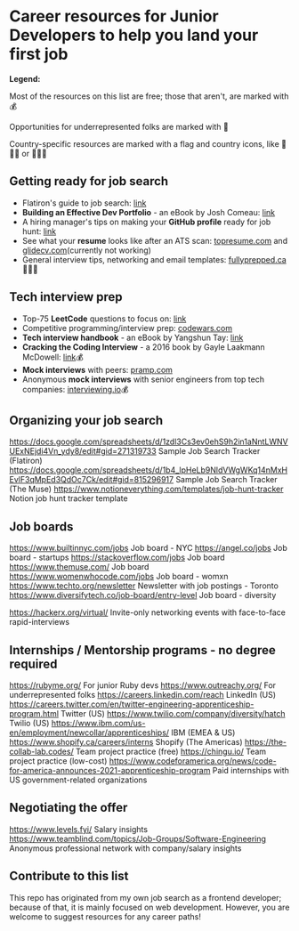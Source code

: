 # Career resources for Junior Developers to help you land your first job

**Legend:**

Most of the resources on this list are free; those that aren't, are marked with :moneybag:

Opportunities for underrepresented folks are marked with :rainbow:

Country-specific resources are marked with a flag and country icons, like :triangular_flag_on_post::canada: or :triangular_flag_on_post::uk:

## Getting ready for job search

* Flatiron's guide to job search: [link](https://github.com/learn-co-curriculum/careers-welcome)
* **Building an Effective Dev Portfolio** - an eBook by Josh Comeau: [link](https://www.joshwcomeau.com/effective-portfolio/)
* A hiring manager's tips on making your **GitHub profile** ready for job hunt: [link](https://www.reddit.com/r/webdev/comments/90xmpw/how_to_prep_your_github_for_job_seeking/)
* See what your **resume** looks like after an ATS scan: [topresume.com](https://www.topresume.com/resume-review) and [glidecv.com](https://glidecv.com/)(currently not working)
* General interview tips, networking and email templates: [fullyprepped.ca](https://www.fullyprepped.ca/en/) :triangular_flag_on_post::canada:


## Tech interview prep

* Top-75 **LeetCode** questions to focus on: [link](https://www.teamblind.com/post/New-Year-Gift---Curated-List-of-Top-75-LeetCode-Questions-to-Save-Your-Time-OaM1orEU)
* Competitive programming/interview prep: [codewars.com](https://www.codewars.com/)
* **Tech interview handbook** - an eBook by Yangshun Tay: [link](https://yangshun.github.io/tech-interview-handbook/)
* **Cracking the Coding Interview** - a 2016 book by Gayle Laakmann McDowell: [link](https://www.crackingthecodinginterview.com/):moneybag:
* **Mock interviews** with peers: [pramp.com](https://www.pramp.com/)
* Anonymous **mock interviews** with senior engineers from top tech companies: [interviewing.io](https://interviewing.io/?urc=DMCa):moneybag:


## Organizing your job search

https://docs.google.com/spreadsheets/d/1zdl3Cs3ev0ehS9h2in1aNntLWNVUExNEjdi4Vn_ydy8/edit#gid=271319733	Sample Job Search Tracker (Flatiron)
https://docs.google.com/spreadsheets/d/1b4_lpHeLb9NldVWgWKq14nMxHEvlF3qMpEd3QdOc7Ck/edit#gid=815296917	Sample Job Search Tracker (The Muse)
https://www.notioneverything.com/templates/job-hunt-tracker Notion job hunt tracker template


## Job boards	

https://www.builtinnyc.com/jobs	Job board - NYC
https://angel.co/jobs	Job board - startups
https://stackoverflow.com/jobs	Job board
https://www.themuse.com/  Job board
https://www.womenwhocode.com/jobs	Job board - womxn
https://www.techto.org/newsletter	Newsletter with job postings - Toronto
https://www.diversifytech.co/job-board/entry-level	Job board - diversity

https://hackerx.org/virtual/	 Invite-only networking events with face-to-face rapid-interviews


## Internships / Mentorship programs - no degree required

https://rubyme.org/	For junior Ruby devs
https://www.outreachy.org/	For underrepresented folks
https://careers.linkedin.com/reach	LinkedIn (US)
https://careers.twitter.com/en/twitter-engineering-apprenticeship-program.html	Twitter (US)
https://www.twilio.com/company/diversity/hatch	Twilio (US)
https://www.ibm.com/us-en/employment/newcollar/apprenticeships/	IBM (EMEA & US)
https://www.shopify.ca/careers/interns	Shopify (The Americas)
https://the-collab-lab.codes/	Team project practice (free)
https://chingu.io/	Team project practice (low-cost)
https://www.codeforamerica.org/news/code-for-america-announces-2021-apprenticeship-program	Paid internships with US government-related organizations

## Negotiating the offer

https://www.levels.fyi/	Salary insights
https://www.teamblind.com/topics/Job-Groups/Software-Engineering	Anonymous professional network with company/salary insights


## Contribute to this list

This repo has originated from my own job search as a frontend developer; because of that, it is mainly focused on web development. However, you are welcome to suggest resources for any career paths!

